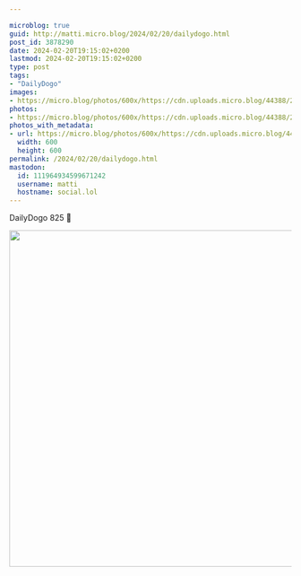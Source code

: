 ```yaml
---

microblog: true
guid: http://matti.micro.blog/2024/02/20/dailydogo.html
post_id: 3878290
date: 2024-02-20T19:15:02+0200
lastmod: 2024-02-20T19:15:02+0200
type: post
tags:
- "DailyDogo"
images:
- https://micro.blog/photos/600x/https://cdn.uploads.micro.blog/44388/2024/863bdf7b487849e1ade49640739fb574.jpg
photos:
- https://micro.blog/photos/600x/https://cdn.uploads.micro.blog/44388/2024/863bdf7b487849e1ade49640739fb574.jpg
photos_with_metadata:
- url: https://micro.blog/photos/600x/https://cdn.uploads.micro.blog/44388/2024/863bdf7b487849e1ade49640739fb574.jpg
  width: 600
  height: 600
permalink: /2024/02/20/dailydogo.html
mastodon:
  id: 111964934599671242
  username: matti
  hostname: social.lol
---
```

DailyDogo 825 🐶

<img src="/media/uploads/2024/863bdf7b487849e1ade49640739fb574.jpg" width="600" height="600" alt="" />
